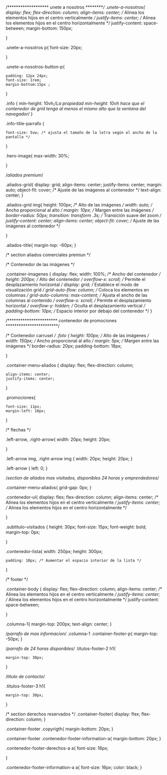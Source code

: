 /*******************  unete a nosotros  *********/
.unete-a-nosotros{
    display: flex;
    flex-direction: column;
    align-items: center; /* Alinea los elementos hijos en el centro verticalmente */
    justify-items: center; /* Alinea los elementos hijos en el centro horizontalmente */
    justify-content: space-between;
    margin-bottom: 150px;
    
}


.unete-a-nosotros p{
    font-size: 20px;
   
   
}
  
  
.unete-a-nosotros-button-p{
   
    padding: 12px 24px;
    font-size: 1rem;
    margin-bottom:15px ;
}



.info {
    min-height: 10vh;/*La propiedad min-height: 10vh hace que el contenedor de grid tenga al menos el mismo alto que la ventana del navegador*/
}


.info-title-parrafo {
   
  
    font-size: 5vw; /* ajusta el tamaño de la letra según el ancho de la pantalla */
   
}


.hero-image{
    max-width: 30%;
  
}




/*aliados premium*/


.aliados-grid{
    display: grid;
    align-items: center;
    justify-items: center;
    margin: auto;
    object-fit: cover; /* Ajuste de las imágenes al contenedor */
    text-align: center;
}


.aliados-grid img{
    height: 100px; /* Alto de las imágenes */
    width: auto; /* Ancho proporcional al alto */
    margin: 10px; /* Margen entre las imágenes */
    border-radius: 50px;
    transition: transform .3s; /* Transición suave del zoom */ 
    justify-content: center; 
    align-items: center; 
    object-fit: cover; /* Ajuste de las imágenes al contenedor */ 
  
}

  


.aliados-title{
    margin-top: -60px;
}


/*                  section aliados comerciales premiun             */

/* Contenedor de las imágenes */




.container-imagenes {
    display: flex;
    width: 100%; /* Ancho del contenedor */
    height: 200px; /* Alto del contenedor */
    overflow-x: scroll; /* Permite el desplazamiento horizontal */
    display: grid; /* Establece el modo de visualización grid */
    grid-auto-flow: column; /* Coloca los elementos en columnas */
    grid-auto-columns: max-content; /* Ajusta el ancho de las columnas al contenido */
    overflow-x: scroll; /* Permite el desplazamiento horizontal */
    overflow-y: hidden; /* Oculta el desplazamiento vertical */
    padding-bottom: 10px; /* Espacio interior por debajo del contenedor */
}
  

/***********************     contenedor de promociones           ************************/

/* Contenedor carrusel */
.foto {
  height: 100px; /* Alto de las imágenes */
  width: 150px; /* Ancho proporcional al alto */
  margin: 5px; /* Margen entre las imágenes */
  border-radius: 20px;
  padding-bottom: 18px;
  
  
}


.container-menu-aliados {
    display: flex; 
    flex-direction: column;
   
    align-items: center;
    justify-items: center;
}



.promociones{

    font-size: 11px;
    margin-left: 10px;
}


/*       flechas         */

.left-arrow, .right-arrow{
    width: 20px;
    height: 20px;
    
}

.left-arrow img, .right-arrow img {
    width: 20px;
    height: 20px;
}

.left-arrow {
    left: 0;
}


/*section de aliados mas visitados, disponibles 24 horas y emprendedores*/

.container-menu-aliados{
    grid-gap: 0px;
}


.contenedor-ul{
    display: flex;
    flex-direction: column;
    align-items: center; /* Alinea los elementos hijos en el centro verticalmente */
    justify-items: center; /* Alinea los elementos hijos en el centro horizontalmente */
    
   
}


.subtitulo-visitados  {
    height: 30px;
    font-size: 15px;
    font-weight: bold;
    margin-top: 0px;
   
}


.contenedor-lista{
    width: 250px;
    height: 300px;
    
    padding: 10px; /* Aumentar el espacio interior de la lista */
    
}


/*          footer          */

.container-body {
    display: flex;
    flex-direction: column;
    align-items: center; /* Alinea los elementos hijos en el centro verticalmente */
    justify-items: center; /* Alinea los elementos hijos en el centro horizontalmente */
    justify-content: space-between;
    
   
}

.columna-1{
    margin-top: 200px;
    text-align: center;
}

/*parrafo de mas informacion*/
.columna-1 .container-footer-p{
    margin-top: -50px;
}


/*parrafo de 24 horas disponibles*/
.titulos-footer-2  h1{
    
    
    margin-top: 30px;
}

/*titulo de contacto*/

.titulos-footer-3  h1{
   
    margin-top: 30px;
   
}


/* section derechos reservados         */
.container-footer{
    display: flex;
    flex-direction: column;
}

.container-footer .copyrigth{
    margin-bottom: 20px;
}

.container-footer .contenedor-footer-information-a{
    margin-bottom: 20px;
}

.contenedor-footer-derechos-a a{
    font-size: 16px;
    
}
  
.contenedor-footer-information-a a{
    font-size: 16px;
    color: black;
}
  